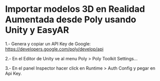 # Importar modelos 3D en Realidad Aumentada desde Poly usando Unity y EasyAR

1.- Genera y copiar un API Key de Google: https://developers.google.com/poly/develop/api

2.- En el Editor de Unity ve al menu Poly > Poly Toolkit Settings...

3.- En el panel Inspector hacer click en Runtime > Auth Config y pegar en Api Key.
